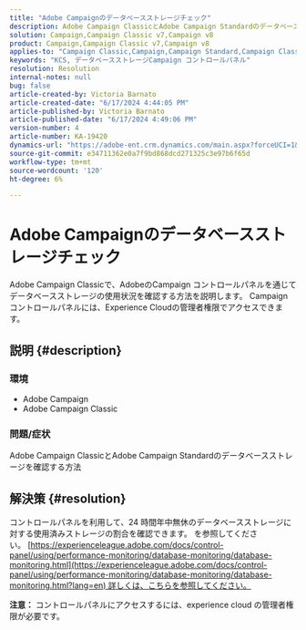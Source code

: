```yaml
---
title: "Adobe Campaignのデータベースストレージチェック"
description: Adobe Campaign ClassicとAdobe Campaign Standardのデータベースストレージを確認する方法について説明します。
solution: Campaign,Campaign Classic v7,Campaign v8
product: Campaign,Campaign Classic v7,Campaign v8
applies-to: "Campaign Classic,Campaign,Campaign Standard,Campaign Classic v7,Campaign v8"
keywords: "KCS, データベースストレージCampaign コントロールパネル"
resolution: Resolution
internal-notes: null
bug: false
article-created-by: Victoria Barnato
article-created-date: "6/17/2024 4:44:05 PM"
article-published-by: Victoria Barnato
article-published-date: "6/17/2024 4:49:06 PM"
version-number: 4
article-number: KA-19420
dynamics-url: "https://adobe-ent.crm.dynamics.com/main.aspx?forceUCI=1&pagetype=entityrecord&etn=knowledgearticle&id=3cac60ce-c82c-ef11-840a-6045bd026b83"
source-git-commit: e34711362e0a7f9bd868dcd271325c3e97b6f65d
workflow-type: tm+mt
source-wordcount: '120'
ht-degree: 6%

---
```


# Adobe Campaignのデータベースストレージチェック


Adobe Campaign Classicで、AdobeのCampaign コントロールパネルを通じてデータベースストレージの使用状況を確認する方法を説明します。 Campaign コントロールパネルには、Experience Cloudの管理者権限でアクセスできます。

## 説明 {#description}


### 環境

- Adobe Campaign
- Adobe Campaign Classic


### 問題/症状

Adobe Campaign ClassicとAdobe Campaign Standardのデータベースストレージを確認する方法


## 解決策 {#resolution}


コントロールパネルを利用して、24 時間年中無休のデータベースストレージに対する使用済みストレージの割合を確認できます。 を参照してください。 [https://experienceleague.adobe.com/docs/control-panel/using/performance-monitoring/database-monitoring/database-monitoring.html](https://experienceleague.adobe.com/docs/control-panel/using/performance-monitoring/database-monitoring/database-monitoring.html?lang=en) 詳しくは、こちらを参照してください。

<b>注意：</b> コントロールパネルにアクセスするには、experience cloud の管理者権限が必要です。
